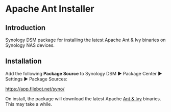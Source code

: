 # Apache Ant Installer

## Introduction
Synology DSM package for installing the latest Apache Ant & Ivy binaries on Synology NAS devices.

## Installation
Add the following __Package Source__ to Synology DSM ► Package Center ► Settings ► Package Sources:

https://app.filebot.net/syno/

On install, the package will download the latest Apache [Ant & Ivy](https://www.apache.org/dist/ant/) binaries. This may take a while.
